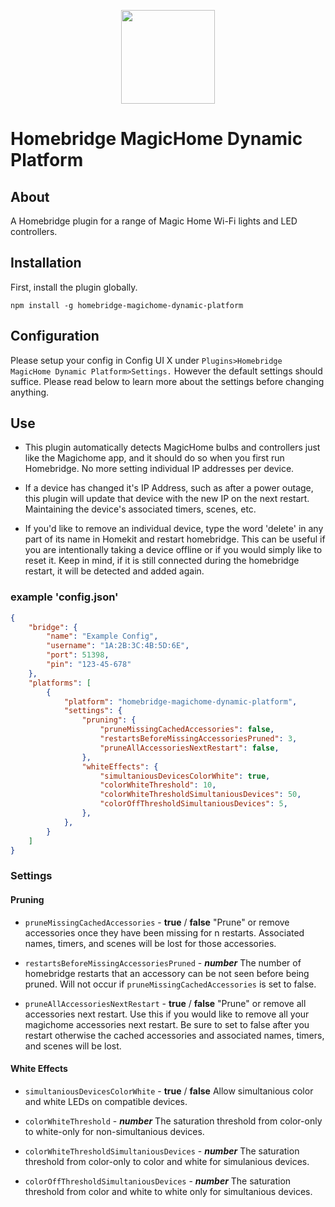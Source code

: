
<p align="center">

<img src="https://github.com/Lethegrin/HomebridgeMagicHome-DynamicPlatform/blob/master/branding/logos/zackneticlogo.svg" width="150">

</p>


# Homebridge MagicHome Dynamic Platform

## About

A Homebridge plugin for a range of Magic Home Wi-Fi lights and LED controllers.

## Installation

First, install the plugin globally.

````
npm install -g homebridge-magichome-dynamic-platform
````

## Configuration

Please setup your config in Config UI X under ```Plugins>Homebridge MagicHome Dynamic Platform>Settings.``` 
However the default settings should suffice. Please read below to learn more about the settings before changing anything.


## Use

* This plugin automatically detects MagicHome bulbs and controllers just like the Magichome app, and it should do so when you first run Homebridge. No more setting individual IP addresses per device.

* If a device has changed it's IP Address, such as after a power outage, this plugin will update that device with the new IP on the next restart. Maintaining the device's associated timers, scenes, etc.

* If you'd like to remove an individual device, type the word 'delete' in any part of its name in Homekit and restart homebridge. This can be useful if you are intentionally taking a device offline or if you would simply like to reset it. Keep in mind, if it is still connected during the homebridge restart, it will be detected and added again.

### example 'config.json'
```json
{
    "bridge": {
        "name": "Example Config",
        "username": "1A:2B:3C:4B:5D:6E",
        "port": 51398,
        "pin": "123-45-678"
    },
    "platforms": [
        {
            "platform": "homebridge-magichome-dynamic-platform",
            "settings": {
                "pruning": {
                    "pruneMissingCachedAccessories": false,         
                    "restartsBeforeMissingAccessoriesPruned": 3,   
                    "pruneAllAccessoriesNextRestart": false, 
                },
                "whiteEffects": {
                    "simultaniousDevicesColorWhite": true,          
                    "colorWhiteThreshold": 10,                      
                    "colorWhiteThresholdSimultaniousDevices": 50,   
                    "colorOffThresholdSimultaniousDevices": 5,
                },
            },
        }
    ]
}
```
### Settings

#### Pruning

* `pruneMissingCachedAccessories` - **true** / **false** "Prune" or remove accessories once they have been missing for n restarts. Associated names, timers, and scenes will be lost for those accessories.

* `restartsBeforeMissingAccessoriesPruned` - ***number*** The number of homebridge restarts that an accessory can be not seen before being pruned. Will not occur if `pruneMissingCachedAccessories` is set to false.

* `pruneAllAccessoriesNextRestart` - **true** / **false** "Prune" or remove all accessories next restart. Use this if you would like to remove all your magichome accessories next restart. Be sure to set to false after you restart otherwise the cached accessories and associated names, timers, and scenes will be lost.

#### White Effects

* `simultaniousDevicesColorWhite` - **true** / **false** Allow simultanious color and white LEDs on compatible devices.

* `colorWhiteThreshold` - ***number*** The saturation threshold from color-only to white-only for non-simultanious devices.

* `colorWhiteThresholdSimultaniousDevices` - ***number*** The saturation threshold from color-only to color and white for simulanious devices.

* `colorOffThresholdSimultaniousDevices` - ***number*** The saturation threshold from color and white to white only for simultanious devices.
